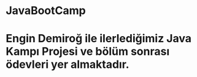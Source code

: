 # JavaBootCamp
# Engin Demiroğ ile ilerlediğimiz Java Kampı Projesi ve bölüm sonrası ödevleri yer almaktadır.
